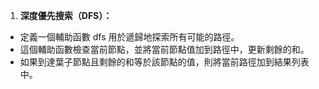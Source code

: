 1. **深度優先搜索（DFS）：**

- 定義一個輔助函數 dfs 用於遞歸地探索所有可能的路徑。
- 這個輔助函數檢查當前節點，並將當前節點值加到路徑中，更新剩餘的和。
- 如果到達葉子節點且剩餘的和等於該節點的值，則將當前路徑加到結果列表中。